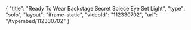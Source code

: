 {
    "title": "Ready To Wear Backstage Secret 3piece Eye Set  Light",
    "type": "solo",
    "layout": "iframe-static",
    "videoId": "112330702",
    "url": "\/tvpembed\/112330702"
}